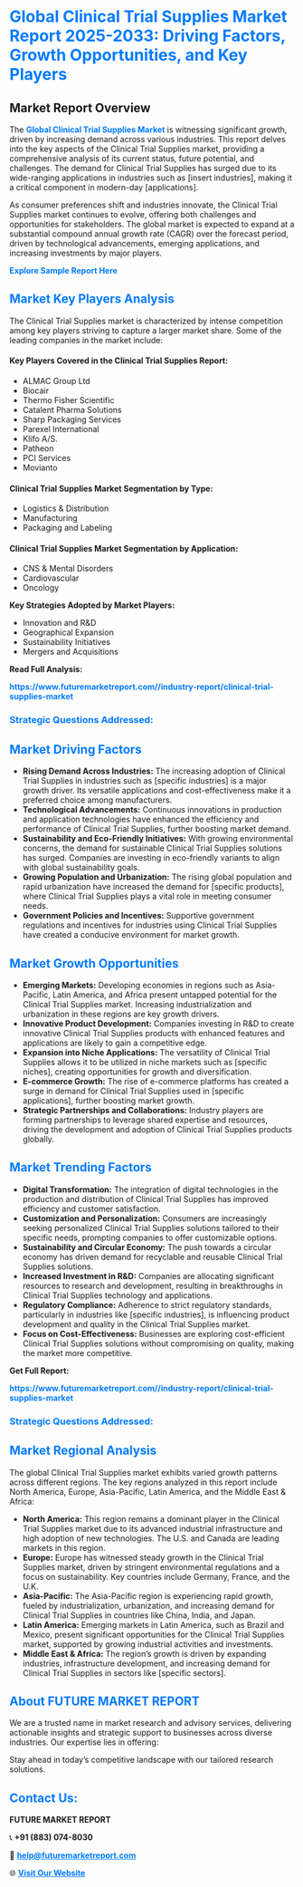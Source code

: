 <h1 style="color: #007BFF;">Global Clinical Trial Supplies Market Report 2025-2033: Driving Factors, Growth Opportunities, and Key Players</h1>

<section id="overview">
<h2>Market Report Overview</h2>
<p>The <a href="https://www.futuremarketreport.com//industry-report/clinical-trial-supplies-market" style="color: #007BFF; text-decoration: none;"><strong>Global Clinical Trial Supplies Market</strong></a> is witnessing significant growth, driven by increasing demand across various industries. This report delves into the key aspects of the Clinical Trial Supplies market, providing a comprehensive analysis of its current status, future potential, and challenges. The demand for Clinical Trial Supplies has surged due to its wide-ranging applications in industries such as [insert industries], making it a critical component in modern-day [applications].</p>
<p>As consumer preferences shift and industries innovate, the Clinical Trial Supplies market continues to evolve, offering both challenges and opportunities for stakeholders. The global market is expected to expand at a substantial compound annual growth rate (CAGR) over the forecast period, driven by technological advancements, emerging applications, and increasing investments by major players.</p>
</section>

<section id="overview">
<p><a href="https://www.futuremarketreport.com//request-sample/reportId=64836" style="color: #007BFF; text-decoration: none;"><strong>Explore Sample Report Here</strong></a></p>
</section>

<section id="key-players">
<h2 style="color: #007BFF;">Market Key Players Analysis</h2>
<p>The Clinical Trial Supplies market is characterized by intense competition among key players striving to capture a larger market share. Some of the leading companies in the market include:</p>
<h4>Key Players Covered in the Clinical Trial Supplies Report:</h4>
<ul><li>ALMAC Group Ltd</li><li>Biocair</li><li>Thermo Fisher Scientific</li><li>Catalent Pharma Solutions</li><li>Sharp Packaging Services</li><li>Parexel International</li><li>Klifo A/S.</li><li>Patheon</li><li>PCI Services</li><li>Movianto</li></ul>
<h4>Clinical Trial Supplies Market Segmentation by Type:</h4>
<ul><li>Logistics &amp; Distribution</li><li>Manufacturing</li><li>Packaging and Labeling</li></ul>

<h4>Clinical Trial Supplies Market Segmentation by Application:</h4>
<ul><li>CNS &amp; Mental Disorders</li><li>Cardiovascular</li><li>Oncology</li></ul>
<p><strong>Key Strategies Adopted by Market Players:</strong></p>
<ul>
<li>Innovation and R&D</li>
<li>Geographical Expansion</li>
<li>Sustainability Initiatives</li>
<li>Mergers and Acquisitions</li>
</ul>
</section>

<section>
<p><strong>Read Full Analysis: </strong></p><a href="https://www.futuremarketreport.com//industry-report/clinical-trial-supplies-market" style="color: #007BFF; text-decoration: none;"><strong>https://www.futuremarketreport.com//industry-report/clinical-trial-supplies-market</strong></a>
<h3 style="color: #007BFF;">Strategic Questions Addressed:</h3>
</section>

<section id="driving-factors">
<h2 style="color: #007BFF;">Market Driving Factors</h2>
<ul>
<li><strong>Rising Demand Across Industries:</strong> The increasing adoption of Clinical Trial Supplies in industries such as [specific industries] is a major growth driver. Its versatile applications and cost-effectiveness make it a preferred choice among manufacturers.</li>
<li><strong>Technological Advancements:</strong> Continuous innovations in production and application technologies have enhanced the efficiency and performance of Clinical Trial Supplies, further boosting market demand.</li>
<li><strong>Sustainability and Eco-Friendly Initiatives:</strong> With growing environmental concerns, the demand for sustainable Clinical Trial Supplies solutions has surged. Companies are investing in eco-friendly variants to align with global sustainability goals.</li>
<li><strong>Growing Population and Urbanization:</strong> The rising global population and rapid urbanization have increased the demand for [specific products], where Clinical Trial Supplies plays a vital role in meeting consumer needs.</li>
<li><strong>Government Policies and Incentives:</strong> Supportive government regulations and incentives for industries using Clinical Trial Supplies have created a conducive environment for market growth.</li>
</ul>
</section>

<section id="growth-opportunities">
<h2 style="color: #007BFF;">Market Growth Opportunities</h2>
<ul>
<li><strong>Emerging Markets:</strong> Developing economies in regions such as Asia-Pacific, Latin America, and Africa present untapped potential for the Clinical Trial Supplies market. Increasing industrialization and urbanization in these regions are key growth drivers.</li>
<li><strong>Innovative Product Development:</strong> Companies investing in R&D to create innovative Clinical Trial Supplies products with enhanced features and applications are likely to gain a competitive edge.</li>
<li><strong>Expansion into Niche Applications:</strong> The versatility of Clinical Trial Supplies allows it to be utilized in niche markets such as [specific niches], creating opportunities for growth and diversification.</li>
<li><strong>E-commerce Growth:</strong> The rise of e-commerce platforms has created a surge in demand for Clinical Trial Supplies used in [specific applications], further boosting market growth.</li>
<li><strong>Strategic Partnerships and Collaborations:</strong> Industry players are forming partnerships to leverage shared expertise and resources, driving the development and adoption of Clinical Trial Supplies products globally.</li>
</ul>
</section>

<section id="trending-factors">
<h2 style="color: #007BFF;">Market Trending Factors</h2>
<ul>
<li><strong>Digital Transformation:</strong> The integration of digital technologies in the production and distribution of Clinical Trial Supplies has improved efficiency and customer satisfaction.</li>
<li><strong>Customization and Personalization:</strong> Consumers are increasingly seeking personalized Clinical Trial Supplies solutions tailored to their specific needs, prompting companies to offer customizable options.</li>
<li><strong>Sustainability and Circular Economy:</strong> The push towards a circular economy has driven demand for recyclable and reusable Clinical Trial Supplies solutions.</li>
<li><strong>Increased Investment in R&D:</strong> Companies are allocating significant resources to research and development, resulting in breakthroughs in Clinical Trial Supplies technology and applications.</li>
<li><strong>Regulatory Compliance:</strong> Adherence to strict regulatory standards, particularly in industries like [specific industries], is influencing product development and quality in the Clinical Trial Supplies market.</li>
<li><strong>Focus on Cost-Effectiveness:</strong> Businesses are exploring cost-efficient Clinical Trial Supplies solutions without compromising on quality, making the market more competitive.</li>
</ul>
</section>

<section>
<p><strong>Get Full Report: </strong></p><a href="https://www.futuremarketreport.com//industry-report/clinical-trial-supplies-market" style="color: #007BFF; text-decoration: none;"><strong>https://www.futuremarketreport.com//industry-report/clinical-trial-supplies-market</strong></a>
<h3 style="color: #007BFF;">Strategic Questions Addressed:</h3>
</section>


<section id="regional-analysis">
<h2 style="color: #007BFF;">Market Regional Analysis</h2>
<p>The global Clinical Trial Supplies market exhibits varied growth patterns across different regions. The key regions analyzed in this report include North America, Europe, Asia-Pacific, Latin America, and the Middle East & Africa:</p>
<ul>
<li><strong>North America:</strong> This region remains a dominant player in the Clinical Trial Supplies market due to its advanced industrial infrastructure and high adoption of new technologies. The U.S. and Canada are leading markets in this region.</li>
<li><strong>Europe:</strong> Europe has witnessed steady growth in the Clinical Trial Supplies market, driven by stringent environmental regulations and a focus on sustainability. Key countries include Germany, France, and the U.K.</li>
<li><strong>Asia-Pacific:</strong> The Asia-Pacific region is experiencing rapid growth, fueled by industrialization, urbanization, and increasing demand for Clinical Trial Supplies in countries like China, India, and Japan.</li>
<li><strong>Latin America:</strong> Emerging markets in Latin America, such as Brazil and Mexico, present significant opportunities for the Clinical Trial Supplies market, supported by growing industrial activities and investments.</li>
<li><strong>Middle East & Africa:</strong> The region’s growth is driven by expanding industries, infrastructure development, and increasing demand for Clinical Trial Supplies in sectors like [specific sectors].</li>
</ul>
</section>

<footer>
<h2 style="color: #007BFF;">About FUTURE MARKET REPORT</h2>
<p>We are a trusted name in market research and advisory services, delivering actionable insights and strategic support to businesses across diverse industries. Our expertise lies in offering:</p>

<p>Stay ahead in today’s competitive landscape with our tailored research solutions.</p>

<h2 style="color: #007BFF;">Contact Us:</h2>
<p><strong>FUTURE MARKET REPORT</strong></p>
<p>📞 <strong>+91 (883) 074-8030</strong></p>
<p>📧 <strong><a href="mailto:help@futuremarketreport.com" style="color: #007BFF;">help@futuremarketreport.com</a></strong></p>
<p>🌐 <strong><a href="https://www.futuremarketreport.com/" style="color: #007BFF;">Visit Our Website</a></strong></p>
</footer>